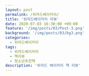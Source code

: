 ```yaml
---
layout: post
permalink: /위저드베이커리/
title: '위저드베이커리 리뷰'
date: 2020-07-03 16:30:00 +09:00
feature: '/img/posts/03/Post-3.png'
background: '/img/posts/03/bg3.png'
categories:
  - 위저드베이커리
tags:
  - 위저드베이커리
  - 책리뷰
  - 청소년추천책
description: '위저드 베이커리 책 리뷰'
---
```


